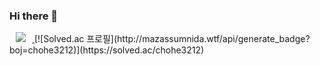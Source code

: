 ### Hi there 👋

<!--
**chohe3212/chohe3212** is a ✨ _special_ ✨ repository because its `README.md` (this file) appears on your GitHub profile.

Here are some ideas to get you started:

- 🔭 I’m currently working on ...
- 🌱 I’m currently learning ...
- 👯 I’m looking to collaborate on ...
- 🤔 I’m looking for help with ...
- 💬 Ask me about ...
- 📫 How to reach me: ...
- 😄 Pronouns: ...
- ⚡ Fun fact: ...
-->
<a href="https://www.instagram.com/gydms0320/">
    <img 
        src="http://img.shields.io/badge/-222222?style=flat&logo=Instagram&link=https://www.instagram.com/gydms0320/"
        style="height : auto; margin-left : 10px; margin-right : 10px;"/>
</a>
[![Solved.ac
프로필](http://mazassumnida.wtf/api/generate_badge?boj=chohe3212)](https://solved.ac/chohe3212)
